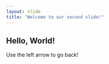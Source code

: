 ```yaml
---
layout: slide
title: "Welcome to our second slide!"
---
```

## Hello, World!
Use the left arrow to go back!
